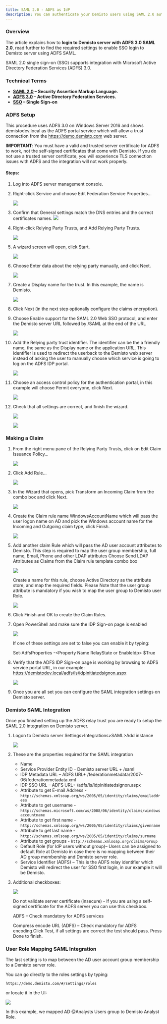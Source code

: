 ```yaml
---
title: SAML 2.0 - ADFS as IdP
description: You can authenticate your Demisto users using SAML 2.0 authentication and ADFS as the identity provider.
---
```


### Overview

The article explains how to **login to Demisto server with ADFS 3.0 SAML 2.0**, read further to find the required settings to enable SSO login to Demisto server using ADFS SAML.

SAML 2.0 single sign-on (SSO) supports integration with Microsoft Active Directory Federation Services (ADFS) 3.0.

### Technical Terms

* **[SAML 2.0](http://docs.oasis-open.org/security/saml/Post2.0/sstc-saml-tech-overview-2.0.html) – Security Assertion Markup Language.**
* **[ADFS 3.0](https://docs.microsoft.com/en-us/windows-server/identity/active-directory-federation-services) – Active Directory Federation Services.**
* **[SSO](https://en.wikipedia.org/wiki/Single_sign-on) – Single Sign-on**

### ADFS Setup

This procedure uses ADFS 3.0 on Windows Server 2016 and shows demistodev.local as the ADFS portal service which will allow a trust connection from the https://demo.demisto.com web server.

**IMPORTANT**: You must have a valid and trusted server certificate for ADFS to work, not the self-signed certificates that come with Demisto. If you do not use a trusted server certificate, you will experience TLS connection issues with ADFS and the integration will not work properly.
#### Steps:

1.  Log into ADFS server management console.
2.  Right-click Service and choose Edit Federation Service Properties…
    
    ![](../../../docs/doc_imgs/reference/SAML-ADFS/mceclip0.png)
3.  Confirm that General settings match the DNS entries and the correct certificates names.
    ![](../../../docs/doc_imgs/reference/SAML-ADFS/mceclip1.png)
    
4.  Right-click Relying Party Trusts, and Add Relying Party Trusts.
    
    ![](../../../docs/doc_imgs/reference/SAML-ADFS/mceclip2.png)
    
5.  A wizard screen will open, click Start.
    
    ![](../../../docs/doc_imgs/reference/SAML-ADFS/mceclip3.png)

6.  Choose Enter data about the relying party manually, and click Next.
    
    ![](../../../docs/doc_imgs/reference/SAML-ADFS/mceclip4.png) 

7.  Create a Display name for the trust. In this example, the name is Demisto.
    
    ![](../../../docs/doc_imgs/reference/SAML-ADFS/mceclip5.png)

8.  Click Next (in the next step optionally configure the claims encryption).
9.  Choose Enable support for the SAML 2.0 Web SSO protocol, and enter the Demisto server URL followed by /SAML at the end of the URL
    
    ![](../../../docs/doc_imgs/reference/SAML-ADFS/mceclip6.png)

10. Add the Relying party trust identifier. The identifier can be the a friendly name, the same as the Display name or the application URL. This identifier is used to redirect the userback to the Demisto web server instead of asking the user to manually choose which service is going to log on the ADFS IDP portal.
    
    ![](../../../docs/doc_imgs/reference/SAML-ADFS/mceclip7.png)

11. Choose an access control policy for the authentication portal, in this example will choose Permit everyone, click Next.
    
    ![](../../../docs/doc_imgs/reference/SAML-ADFS/mceclip8.png)

12. Check that all settings are correct, and finish the wizard.
    
    ![](../../../docs/doc_imgs/reference/SAML-ADFS/mceclip9.png)
    
    ![](../../../docs/doc_imgs/reference/SAML-ADFS/mceclip10.png)

### Making a Claim

1.  From the right menu pane of the Relying Party Trusts, click on Edit Claim Issuance Policy…
    
    ![](../../../docs/doc_imgs/reference/SAML-ADFS/mceclip11.png)

2.  Click Add Rule…
    
    ![](../../../docs/doc_imgs/reference/SAML-ADFS/mceclip12.png)

3.  In the Wizard that opens, pick Transform an Incoming Claim from the combo box and click Next.
    
    ![](../../../docs/doc_imgs/reference/SAML-ADFS/mceclip13.png)

4.  Create the Claim rule name WindowsAccountName which will pass the user logon name on AD and pick the Windows account name for the Incoming and Outgoing claim type, click Finish.
    
    ![](../../../docs/doc_imgs/reference/SAML-ADFS/mceclip14.png)

5.  Add another claim Rule which will pass the AD user account attributes to Demisto. This step is required to map the user group membership, full name, Email, Phone and other LDAP attributes Choose Send LDAP Attributes as Claims from the Claim rule template combo box
    
    ![](../../../docs/doc_imgs/reference/SAML-ADFS/mceclip15.png)

    Create a name for this rule, choose Active Directory as the attribute store, and map the required fields. Please Note that the user group attribute is mandatory if you wish to map the user group to Demisto user Role.
    
    ![](../../../docs/doc_imgs/reference/SAML-ADFS/mceclip16.png)

6.  Click Finish and OK to create the Claim Rules.
7.  Open PowerShell and make sure the IDP Sign-on page is enabled
    
    ![](../../../docs/doc_imgs/reference/SAML-ADFS/mceclip17.png)
    
    If one of these settings are set to false you can enable it by typing:
    
    Set-AdfsProperties -&lt;Property Name RelayState or EnableIdp&gt; $True

8.  Verify that the ADFS IDP Sign-on page is working by browsing to ADFS service portal URL, in our example: https://demistodev.local/adfs/ls/idpinitiatedsignon.aspx
    
    ![](../../../docs/doc_imgs/reference/SAML-ADFS/mceclip18.png)

9.  Once you are all set you can configure the SAML integration settings on Demisto server.

### Demisto SAML Integration

Once you finished setting up the ADFS relay trust you are ready to setup the SAML 2.0 integration on Demisto server.

1.  Logon to Demisto server Settings>Integrations>SAML>Add instance

    ![](../../../docs/doc_imgs/reference/SAML-ADFS/mceclip19.png)

2.  These are the properties required for the SAML integration

    * Name
    * Service Provider Entity ID – Demisto server URL + /saml
    * IDP Metadata URL – ADFS URL+ /federationmetadata/2007-06/federationmetadata.xml
    * IDP SSO URL – ADFS URL+ /adfs/ls/idpinitiatedsignon.aspx
    * Attribute to get E-mail Address - `http://schemas.xmlsoap.org/ws/2005/05/identity/claims/emailaddress`
    * Attribute to get username - `http://schemas.microsoft.com/ws/2008/06/identity/claims/windowsaccountname`
    * Attribute to get first name - `http://schemas.xmlsoap.org/ws/2005/05/identity/claims/givenname`
    * Attribute to get last name - `http://schemas.xmlsoap.org/ws/2005/05/identity/claims/surname`
    * Attribute to get groups - `http://schemas.xmlsoap.org/claims/Group`
    * Default Role (for IdP users without group)– Users can be assigned to default Role at Demisto in case there is no mapping between their AD group membership and Demisto server role.
    * Service Identifier (ADFS) – This is the ADFS relay identifier which Demisto will redirect the user for SSO first login, in our example it will be Demisto.

3.  Additional checkboxes:
    
    ![](../../../docs/doc_imgs/reference/SAML-ADFS/mceclip20.png)

    Do not validate server certificate (insecure) - If you are using a self-signed certificate for the ADFS server you can use this checkbox.
    
    ADFS – Check mandatory for ADFS services
    
    Compress encode URL (ADFS) – Check mandatory for ADFS encoding.Click Test, if all settings are correct the test should pass. Press Done to finish.

### User Role Mapping SAML Integration

The last setting is to map between the AD user account group membership to a Demisto server role.

You can go directly to the roles settings by typing:

`https://demo.demisto.com/#/settings/roles`

or locate it in the UI:

![](../../../docs/doc_imgs/reference/SAML-ADFS/mceclip21.png)

In this example, we mapped AD @Analysts Users group to Demisto Analyst Role.
